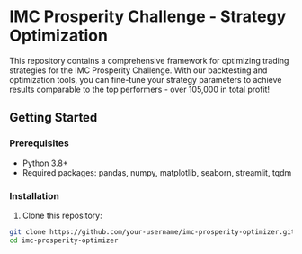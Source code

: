 # IMC Prosperity Challenge - Strategy Optimization

This repository contains a comprehensive framework for optimizing trading strategies for the IMC Prosperity Challenge. With our backtesting and optimization tools, you can fine-tune your strategy parameters to achieve results comparable to the top performers - over 105,000 in total profit!

## Getting Started

### Prerequisites

- Python 3.8+
- Required packages: pandas, numpy, matplotlib, seaborn, streamlit, tqdm

### Installation

1. Clone this repository:

```bash
git clone https://github.com/your-username/imc-prosperity-optimizer.git
cd imc-prosperity-optimizer
```
